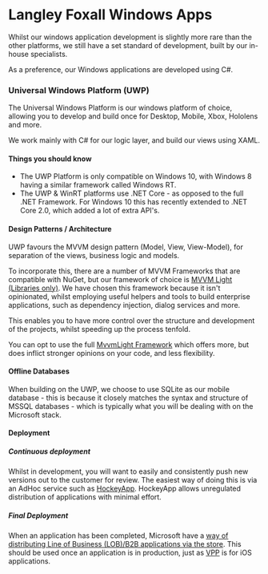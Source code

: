 # Langley Foxall Windows Apps

Whilst our windows application development is slightly more rare than the other platforms, we still have a set standard 
of development, built by our in-house specialists.

As a preference, our Windows applications are developed using C#.

### Universal Windows Platform (UWP)

The Universal Windows Platform is our windows platform of choice, allowing you to develop and build once for Desktop, 
Mobile, Xbox, Hololens and more.

We work mainly with C# for our logic layer, and build our views using XAML.

#### Things you should know

- The UWP Platform is only compatible on Windows 10, with Windows 8 having a similar framework called Windows RT.
- The UWP & WinRT platforms use .NET Core - as opposed to the full .NET Framework. For Windows 10 this has recently
extended to .NET Core 2.0, which added a lot of extra API's.

#### Design Patterns / Architecture

UWP favours the MVVM design pattern (Model, View, View-Model), for separation of the views, business logic and models.

To incorporate this, there are a number of MVVM Frameworks that are compatible with NuGet, but our framework of choice is
[MVVM Light (Libraries only)](https://www.nuget.org/packages/MvvmLightLibs/). We have chosen this framework because it 
isn't opinionated, whilst employing useful helpers and tools to build enterprise applications, such as dependency 
injection, dialog services and more.

This enables you to have more control over the structure and development of the projects, whilst speeding up the process
tenfold.

You can opt to use the full [MvvmLight Framework](https://www.nuget.org/packages/MvvmLight/) which offers more, but does
inflict stronger opinions on your code, and less flexibility.

#### Offline Databases

When building on the UWP, we choose to use SQLite as our mobile database - this is because it closely matches the syntax
 and structure of MSSQL databases - which is typically what you will be dealing with on the Microsoft stack.
 
#### Deployment

##### Continuous deployment

Whilst in development, you will want to easily and consistently push new versions out to the customer for review.
The easiest way of doing this is via an AdHoc service such as [HockeyApp](https://www.hockeyapp.net/). HockeyApp allows 
unregulated distribution of applications with minimal effort.

##### Final Deployment

When an application has been completed, Microsoft have a [way of distributing Line of Business (LOB)/B2B applications via 
the store](https://docs.microsoft.com/en-us/windows/uwp/publish/distribute-lob-apps-to-enterprises). This should be used 
once an application is in production, just as [VPP](https://developer.apple.com/programs/volume/b2b/) is for iOS 
applications.